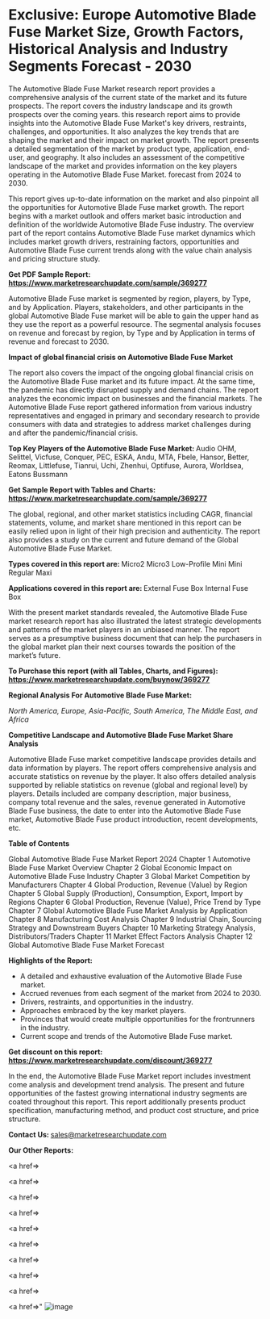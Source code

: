 # Exclusive: Europe Automotive Blade Fuse Market Size, Growth Factors, Historical Analysis and Industry Segments Forecast - 2030

The Automotive Blade Fuse Market research report provides a comprehensive analysis of the current state of the market and its future prospects. The report covers the industry landscape and its growth prospects over the coming years. this research report aims to provide insights into the Automotive Blade Fuse Market's key drivers, restraints, challenges, and opportunities. It also analyzes the key trends that are shaping the market and their impact on market growth. The report presents a detailed segmentation of the market by product type, application, end-user, and geography. It also includes an assessment of the competitive landscape of the market and provides information on the key players operating in the Automotive Blade Fuse Market. forecast from 2024 to 2030.

This report gives up-to-date information on the market and also pinpoint all the opportunities for Automotive Blade Fuse market growth. The report begins with a market outlook and offers market basic introduction and definition of the worldwide Automotive Blade Fuse industry. The overview part of the report contains Automotive Blade Fuse market dynamics which includes market growth drivers, restraining factors, opportunities and Automotive Blade Fuse current trends along with the value chain analysis and pricing structure study.

<strong><b>Get PDF Sample Report: <a href=https://www.marketresearchupdate.com/sample/369277>https://www.marketresearchupdate.com/sample/369277</a></b></strong>

Automotive Blade Fuse market is segmented by region, players, by Type, and by Application. Players, stakeholders, and other participants in the global Automotive Blade Fuse market will be able to gain the upper hand as they use the report as a powerful resource. The segmental analysis focuses on revenue and forecast by region, by Type and by Application in terms of revenue and forecast to 2030.

<strong><b>Impact of global financial crisis on Automotive Blade Fuse Market</b></strong>

The report also covers the impact of the ongoing global financial crisis on the Automotive Blade Fuse market and its future impact. At the same time, the pandemic has directly disrupted supply and demand chains. The report analyzes the economic impact on businesses and the financial markets. The Automotive Blade Fuse report gathered information from various industry representatives and engaged in primary and secondary research to provide consumers with data and strategies to address market challenges during and after the pandemic/financial crisis.

<strong><b>Top Key Players of the Automotive Blade Fuse Market:
</b></strong>Audio OHM, Selittel, Vicfuse, Conquer, PEC, ESKA, Andu, MTA, Fbele, Hansor, Better, Reomax, Littlefuse, Tianrui, Uchi, Zhenhui, Optifuse, Aurora, Worldsea, Eatons Bussmann<strong><b>
</b></strong>

<strong><b>Get Sample Report with Tables and Charts: <a href=https://www.marketresearchupdate.com/sample/369277>https://www.marketresearchupdate.com/sample/369277</a></b></strong>

The global, regional, and other market statistics including CAGR, financial statements, volume, and market share mentioned in this report can be easily relied upon in light of their high precision and authenticity. The report also provides a study on the current and future demand of the Global Automotive Blade Fuse Market.

<strong><b>Types covered in this report are:
</b></strong>Micro2
Micro3
Low-Profile Mini
Mini
Regular
Maxi<strong><b>
</b></strong>

<strong><b>Applications covered in this report are:
</b></strong>External Fuse Box
Internal Fuse Box<strong><b>
</b></strong>

With the present market standards revealed, the Automotive Blade Fuse market research report has also illustrated the latest strategic developments and patterns of the market players in an unbiased manner. The report serves as a presumptive business document that can help the purchasers in the global market plan their next courses towards the position of the market’s future.

<strong><b>To Purchase this report (with all Tables, Charts, and Figures): <a href=https://www.marketresearchupdate.com/buynow/369277>https://www.marketresearchupdate.com/buynow/369277</a></b></strong>

<strong><b>Regional Analysis For Automotive Blade Fuse Market:</b></strong>

<em><i>North America, Europe, Asia-Pacific, South America, The Middle East, and Africa</i></em>

<strong><b>Competitive Landscape and Automotive Blade Fuse Market Share Analysis</b></strong>

Automotive Blade Fuse market competitive landscape provides details and data information by players. The report offers comprehensive analysis and accurate statistics on revenue by the player. It also offers detailed analysis supported by reliable statistics on revenue (global and regional level) by players. Details included are company description, major business, company total revenue and the sales, revenue generated in Automotive Blade Fuse business, the date to enter into the Automotive Blade Fuse market, Automotive Blade Fuse product introduction, recent developments, etc.

<strong><b>Table of Contents</b></strong>

Global Automotive Blade Fuse Market Report 2024
Chapter 1 Automotive Blade Fuse Market Overview
Chapter 2 Global Economic Impact on Automotive Blade Fuse Industry
Chapter 3 Global Market Competition by Manufacturers
Chapter 4 Global Production, Revenue (Value) by Region
Chapter 5 Global Supply (Production), Consumption, Export, Import by Regions
Chapter 6 Global Production, Revenue (Value), Price Trend by Type
Chapter 7 Global Automotive Blade Fuse Market Analysis by Application
Chapter 8 Manufacturing Cost Analysis
Chapter 9 Industrial Chain, Sourcing Strategy and Downstream Buyers
Chapter 10 Marketing Strategy Analysis, Distributors/Traders
Chapter 11 Market Effect Factors Analysis
Chapter 12 Global Automotive Blade Fuse Market Forecast

<strong><b>Highlights of the Report:</b></strong>

- A detailed and exhaustive evaluation of the Automotive Blade Fuse market.
- Accrued revenues from each segment of the market from 2024 to 2030.
- Drivers, restraints, and opportunities in the industry.
- Approaches embraced by the key market players.
- Provinces that would create multiple opportunities for the frontrunners in the industry.
- Current scope and trends of the Automotive Blade Fuse market.

<strong><b>Get discount on this report: <a href=https://www.marketresearchupdate.com/discount/369277>https://www.marketresearchupdate.com/discount/369277</a></b></strong>

In the end, the Automotive Blade Fuse Market report includes investment come analysis and development trend analysis. The present and future opportunities of the fastest growing international industry segments are coated throughout this report. This report additionally presents product specification, manufacturing method, and product cost structure, and price structure.

<strong><b>Contact Us:
</b></strong>sales@marketresearchupdate.com

<strong>Our Other Reports:</strong>

<a href=></a>

<a href=></a>

<a href=></a>

<a href=></a>

<a href=></a>

<a href=></a>

<a href=></a>

<a href=></a>

<a href=></a>

<a href=></a>"
![image](https://github.com/Gayatrikarjule/Market-Analysis-360/assets/97346546/3a46b42f-badf-408c-b66a-c2ed4a478108)
